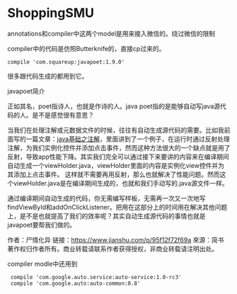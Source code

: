 # ShoppingSMU
annotations和compiler中这两个model是用来接入微信的。绕过微信的限制

compiler中的代码是仿照Butterknife的，直接cp过来的。

```
compile 'com.squareup:javapoet:1.9.0'
```
很多跟代码生成的都用到它。


javapoet简介

正如其名，poet指诗人，也就是作诗的人。java poet指的是能够自动写java源代码的人。是不是感觉很有意思？

当我们在处理注解或元数据文件的时候，往往有自动生成源代码的需要。比如我前面写的一篇文章：[java基础之注解](https://www.jianshu.com/p/ca7f22b4b751)，里面讲到了一个例子，在运行时通过反射处理注解，为我们实例化控件并添加点击事件，然而这种方法很大的一个缺点就是用了反射，导致app性能下降。其实我们完全可以通过接下来要讲的内容来在编译期间自动生成一个viewHolder.java，viewHolder里面的内容是实例化view控件并为其添加上点击事件。 这样就不需要再用反射，那么也就解决了性能问题。然而这个viewHolder.java是在编译期间生成的，也就和我们手动写的.java源文件一样。

通过编译期间自动生成的代码，你无需编写样板，无需再一次又一次地写findViewById和addOnClickListener。把用在这部分上的时间用在解决其他问题上，是不是也就提高了我们的效率呢？其实自动生成源代码的事情也就是javapoet要帮我们做的。

作者：尸情化异
链接：https://www.jianshu.com/p/95f12f72f69a
來源：简书
著作权归作者所有。商业转载请联系作者获得授权，非商业转载请注明出处。

compiler modle中还用到
```
 compile 'com.google.auto.service:auto-service:1.0-rc3'
 compile 'com.google.auto:auto-common:0.8'
```